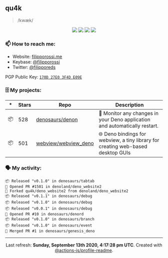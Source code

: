 ## qu4k

> /kwæk/

<p align="center">
  <img src="https://img.shields.io/badge/last%20major%20release-aug.%202000-important" />
  <img src="https://img.shields.io/badge/unminified%20size-6%20feet%206%20inches-informational" />
  <img src="https://img.shields.io/badge/vulnerabilities-high-critical" />
  <img src="https://img.shields.io/badge/code%20quality-A%20for%20effort-success" />
</p>

### 📫 How to reach me:

- Website: [filipporossi.me](https://filipporossi.me/)
- Keybase: [@filipporossi](https://keybase.io/filipporossi)
- Twitter: [@filipporeds](https://keybase.io/filipporeds)

PGP Public Key: [`170D 27E0 3F4D E09E`](https://keybase.io/filipporossi/pgp_keys.asc)

### 🗄 My projects:

|*|Stars|Repo|Description|
|---|---|---|---|
| 📦 | 528 | [denosaurs/denon](https://github.com/denosaurs/denon) | 👀 Monitor any changes in your Deno application and automatically restart. |
| 📦 | 501 | [webview/webview_deno](https://github.com/webview/webview_deno) | 🌐 Deno bindings for webview, a tiny library for creating web-based desktop GUIs |

### 🗣 My activity:

```
📦 Released "v0.1.0" in denosaurs/tabtab
💪 Opened PR #1501 in denoland/deno_website2
🍴 Forked qu4k/deno_website2 from denoland/deno_website2
📦 Released "v0.1.1" in denosaurs/debug
📦 Released "v0.1.0" in denosaurs/debug
📦 Released "v0.0.1" in denosaurs/debug
💪 Opened PR #10 in denosaurs/denord
📦 Released "v0.1.0" in denosaurs/branch
📦 Released "v0.1.0" in denosaurs/event
🎉 Merged PR #1 in denosaurs/genesis_deno
```

---

<p align="center">Last refresh: <b>Sunday, September 13th 2020, 4:17:28 pm UTC</b>. Created with <a href=https://github.com/marketplace/actions/profile-readme>@actions-js/profile-readme</a>.</p>
